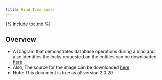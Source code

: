 ```yaml
---
title: Bind Time Locks
---
```

{% include toc.md %}

## Overview
 * A Diagram that demonstrates database operations during a bind and also identifies the locks requested on the entities can be downloaded 
<a download="main_bind_locks_2.0.29.jpg" href="{{ site.baseurl }}/images/main_bind_locks_2.0.29.jpg" title="main_bind_locks_image">here</a> .
 *  Also, The source for the image can be downloaded 
<a download="main_bind_locks_2.0.29.graphml" href="{{ site.baseurl }}/yed_artifacts/main_bind_locks_2.0.29.graphml" title="main_bind_locks_src">here</a>
 * Note: This document is true as of version 2.0.29
